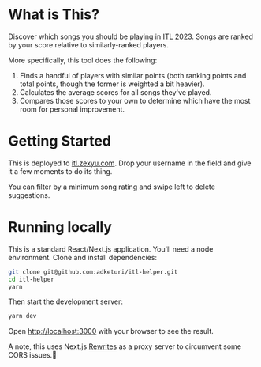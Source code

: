 # What is This?

Discover which songs you should be playing in [ITL 2023](https://itl2023.groovestats.com/). Songs are ranked by your score relative to similarly-ranked players.

More specifically, this tool does the following:

1. Finds a handful of players with similar points (both ranking points and total points, though the former is weighted a bit heavier).
2. Calculates the average scores for all songs they've played.
3. Compares those scores to your own to determine which have the most room for personal improvement.

# Getting Started

This is deployed to [itl.zexyu.com](https://itl.zexyu.com). Drop your username in the field and give it a few moments to do its thing.

You can filter by a minimum song rating and swipe left to delete suggestions.

# Running locally

This is a standard React/Next.js application. You'll need a node environment. Clone and install dependencies:

```bash
git clone git@github.com:adketuri/itl-helper.git
cd itl-helper
yarn
```

Then start the development server:

```bash
yarn dev
```

Open [http://localhost:3000](http://localhost:3000) with your browser to see the result.

A note, this uses Next.js [Rewrites](https://nextjs.org/docs/api-reference/next.config.js/rewrites) as a proxy server to circumvent some CORS issues.🤫